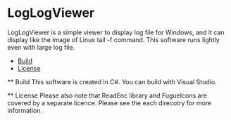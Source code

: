 ﻿# LogLogViewer

LogLogViewer is a simple viewer to display log file for Windows, and it can display like the image of Linux tail -f command.
This software runs lightly even with large log file.

 * [Build](#build)
 * [License](#license)

** Build
This software is created in C#. You can build with Visual Studio. 

** License
Please also note that ReadEnc library and FugueIcons are covered by a separate licence. 
Please see the each direcotry for more information.